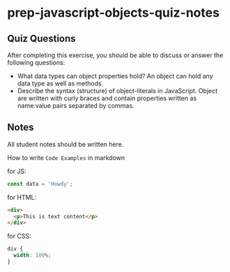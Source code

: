 # prep-javascript-objects-quiz-notes

## Quiz Questions

After completing this exercise, you should be able to discuss or answer the following questions:

- What data types can object properties hold?
  An object can hold any data type as well as methods.
- Describe the syntax (structure) of object-literals in JavaScript.
  Object are written with curly braces and contain properties written as name:value pairs separated by commas.

## Notes

All student notes should be written here.

How to write `Code Examples` in markdown

for JS:

```javascript
const data = 'Howdy';
```

for HTML:

```html
<div>
  <p>This is text content</p>
</div>
```

for CSS:

```css
div {
  width: 100%;
}
```

